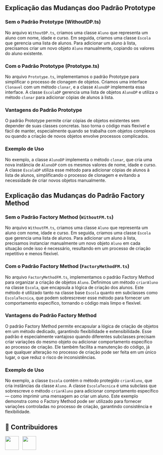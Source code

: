 ## Explicação das Mudanças doo Padrão Prototype 

### Sem o Padrão Prototype (WithoutDP.ts)
No arquivo `WithoutDP.ts`, criamos uma classe `Aluno` que representa um aluno com nome, idade e curso. Em seguida, criamos uma classe `Escola` que gerencia uma lista de alunos. Para adicionar um aluno à lista, precisamos criar um novo objeto `Aluno` manualmente, copiando os valores do aluno existente.

### Com o Padrão Prototype (Prototype.ts)
No arquivo `Prototype.ts`, implementamos o padrão Prototype para simplificar o processo de clonagem de objetos. Criamos uma interface `Clonavel` com um método `clonar`, e a classe `AlunoDP` implementa essa interface. A classe `EscolaDP` gerencia uma lista de objetos `AlunoDP` e utiliza o método `clonar` para adicionar cópias de alunos à lista.

### Vantagens do Padrão Prototype
O padrão Prototype permite criar cópias de objetos existentes sem depender de suas classes concretas. Isso torna o código mais flexível e fácil de manter, especialmente quando se trabalha com objetos complexos ou quando a criação de novos objetos envolve processos complicados.

### Exemplo de Uso
No exemplo, a classe `AlunoDP` implementa o método `clonar`, que cria uma nova instância de `AlunoDP` com os mesmos valores de nome, idade e curso. A classe `EscolaDP` utiliza esse método para adicionar cópias de alunos à lista de alunos, simplificando o processo de clonagem e evitando a necessidade de criar novos objetos manualmente.



## Explicação das Mudanças do Padrão Factory Method


### Sem o Padrão Factory Method (`WithoutFM.ts`)
No arquivo `WithoutFM.ts`, criamos uma classe `Aluno` que representa um aluno com nome, idade e curso. Em seguida, criamos uma classe `Escola` que gerencia uma lista de alunos. Para adicionar um aluno à lista, precisamos instanciar manualmente um novo objeto `Aluno` em cada situação onde isso é necessário, resultando em um processo de criação repetitivo e menos flexível.

### Com o Padrão Factory Method (`FactoryMethodFM.ts`)
No arquivo `FactoryMethodFM.ts`, implementamos o padrão Factory Method para organizar a criação de objetos `Aluno`. Definimos um método `criarAluno` na classe `Escola`, que encapsula a lógica de criação dos alunos. Este método é utilizado tanto na classe base `Escola` quanto em subclasses como `EscolaTecnica`, que podem sobrescrever esse método para fornecer um comportamento específico, tornando o código mais limpo e flexível.

### Vantagens do Padrão Factory Method
O padrão Factory Method permite encapsular a lógica de criação de objetos em um método dedicado, garantindo flexibilidade e extensibilidade. Esse padrão é especialmente vantajoso quando diferentes subclasses precisam criar variações do mesmo objeto ou adicionar comportamento específico ao processo de criação. Ele também facilita a manutenção do código, já que qualquer alteração no processo de criação pode ser feita em um único lugar, o que reduz o risco de inconsistências.

### Exemplo de Uso
No exemplo, a classe `Escola` contém o método protegido `criarAluno`, que cria instâncias da classe `Aluno`. A classe `EscolaTecnica` é uma subclass que sobrescreve o método `criarAluno` para adicionar comportamento específico — como imprimir uma mensagem ao criar um aluno. Este exemplo demonstra como o Factory Method pode ser utilizado para fornecer variações controladas no processo de criação, garantindo consistência e flexibilidade.



## 🤝 Contribuidores

<a href="https://github.com/Duduenri"><img src="https://github.com/Duduenri.png" width="45" height="45"></a> &nbsp;
<a href="https://github.com/Xande025"><img src="https://github.com/Xande025.png" width="45" height="45"></a> &nbsp;